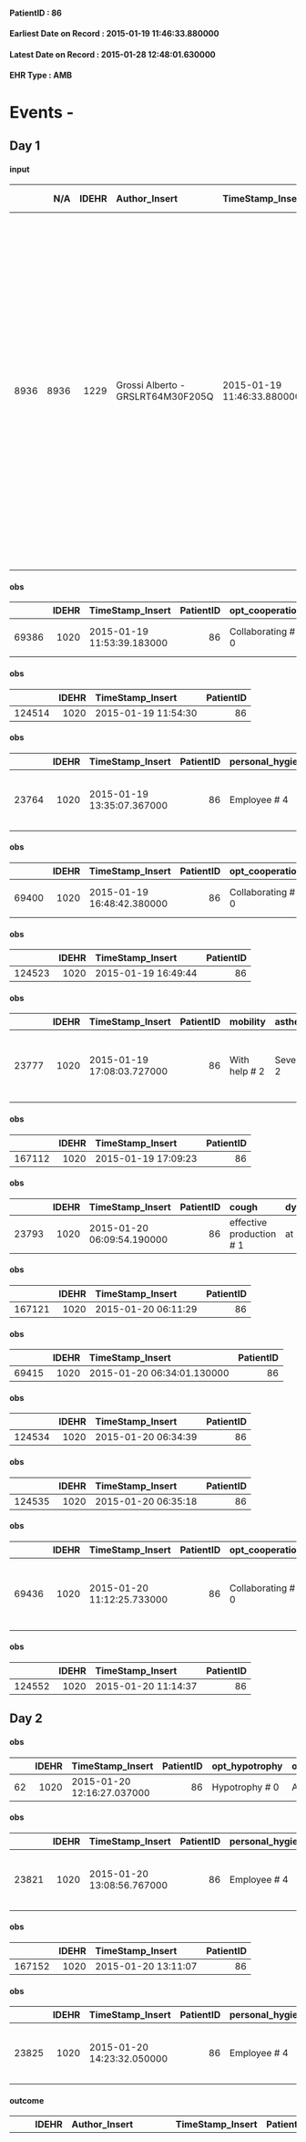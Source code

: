 
#### PatientID : 86
#### Earliest Date on Record : 2015-01-19 11:46:33.880000
#### Latest Date on Record : 2015-01-28 12:48:01.630000
#### EHR Type : AMB

# Events - 

## Day 1

#### input
|      |    N/A |   IDEHR | Author_Insert                     | TimeStamp_Insert           | EHRType   |   PatientID |   IDDigitalSignDocument | persone_vicine   |   Unnamed: 0_x.1 |   IDANAMNESI_SOCIALE | Patient   | FamigliaAltro   | Paziente_T   | FamigliaAltro_T   |   Non_Rilevabile_x.1 | Note_Non_Rilevabile_x.1   | opt_Problemi   | chk_contr_sintomi   | opt_paziente_a   | opt_famiglia_a   | opt_adeguatezza   | opt_paziente_solo   | opt_presente_assente   | Presenza_minori   | Caregiver_principale     | opt_risorse_ec   | ds_note_prio                                                                                                                                                                                                                                                                                                                               | Needs               |
|-----:|-------:|--------:|:----------------------------------|:---------------------------|:----------|------------:|------------------------:|:-----------------|-----------------:|---------------------:|:----------|:----------------|:-------------|:------------------|---------------------:|:--------------------------|:---------------|:--------------------|:-----------------|:-----------------|:------------------|:--------------------|:-----------------------|:------------------|:-------------------------|:-----------------|:-------------------------------------------------------------------------------------------------------------------------------------------------------------------------------------------------------------------------------------------------------------------------------------------------------------------------------------------|:--------------------|
| 8936 |   8936 |    1229 | Grossi Alberto - GRSLRT64M30F205Q | 2015-01-19 11:46:33.880000 | AMB       |          86 |                    5190 | N/A              |               74 |                   58 | No#0      | Si#1            | No#0         | Si#1              |                    0 | NR                        | Si#1           | controllo sintomi#0 | Indefinite#2     | Congruenti#1     | No#0              | Si#1                | Presente#1             | No#0              | FIGLIO SCHIEVANO ROBERTO | Adeguate#1       | Il ricovero si rende necessario in quanto il paziente abita da solo e attualmente non beneficia di nessun supporto specialistico al domicilio, il figlio Roberto √® l'unico parente di riferimento. Qualora la situazione clinica dovesse stabilizzarsi il figlio √® disponibile ad organizzare un rientro a casa con l'adeguato supporto. | Clinici#0;Sociali#1 |

#### obs
|       |   IDEHR | TimeStamp_Insert           |   PatientID | opt_cooperation   | chk_ausili_presidi   | asthenia   | dyspnoea    | motor_performance                                | agitation_behavior_freq   | diet     | cognitive_state          | consumption_help   |
|------:|--------:|:---------------------------|------------:|:------------------|:---------------------|:-----------|:------------|:-------------------------------------------------|:--------------------------|:---------|:-------------------------|:-------------------|
| 69386 |    1020 | 2015-01-19 11:53:39.183000 |          86 | Collaborating # 0 | urinary catheter # 3 | light # 0  | at rest # 0 | only ambulate with aid or use the wheelchair # 2 | quiet # 0                 | soft # 1 | confused - sometimes # 0 | Independent # 0    |

#### obs
|        |   IDEHR | TimeStamp_Insert    |   PatientID |
|-------:|--------:|:--------------------|------------:|
| 124514 |    1020 | 2015-01-19 11:54:30 |          86 |

#### obs
|       |   IDEHR | TimeStamp_Insert           |   PatientID | personal_hygiene   | urine_elimination   | mobility     | asthenia   | dyspnoea    | motor_performance                                                                       | mood                | diet     | feces_elimination   | consumption_help   |
|------:|--------:|:---------------------------|------------:|:-------------------|:--------------------|:-------------|:-----------|:------------|:----------------------------------------------------------------------------------------|:--------------------|:---------|:--------------------|:-------------------|
| 23764 |    1020 | 2015-01-19 13:35:07.367000 |          86 | Employee # 4       | Employee # 4        | Employee # 4 | Severe # 2 | at rest # 0 | 20% - Patient with serious impairment of organ functions, one or irreversible pi√π # 02 | demoralization # 03 | Soft # 1 | Employee # 4        | Independent # 0    |

#### obs
|       |   IDEHR | TimeStamp_Insert           |   PatientID | opt_cooperation   | chk_ausili_presidi   | asthenia   | dyspnoea    | motor_performance                                | body_temp    | agitation_behavior_freq   | diet     | cognitive_state          | consumption_help   |
|------:|--------:|:---------------------------|------------:|:------------------|:---------------------|:-----------|:------------|:-------------------------------------------------|:-------------|:--------------------------|:---------|:-------------------------|:-------------------|
| 69400 |    1020 | 2015-01-19 16:48:42.380000 |          86 | Collaborating # 0 | urinary catheter # 3 | light # 0  | at rest # 0 | only ambulate with aid or use the wheelchair # 2 | Apyrexia # 1 | quiet # 0                 | soft # 1 | confused - sometimes # 0 | Independent # 0    |

#### obs
|        |   IDEHR | TimeStamp_Insert    |   PatientID |
|-------:|--------:|:--------------------|------------:|
| 124523 |    1020 | 2015-01-19 16:49:44 |          86 |

#### obs
|       |   IDEHR | TimeStamp_Insert           |   PatientID | mobility      | asthenia   | dyspnoea    | motor_performance                                                                                  | mood                |
|------:|--------:|:---------------------------|------------:|:--------------|:-----------|:------------|:---------------------------------------------------------------------------------------------------|:--------------------|
| 23777 |    1020 | 2015-01-19 17:08:03.727000 |          86 | With help # 2 | Severe # 2 | at rest # 0 | 30% - Patient with directions to the hospital or home hospitalization, intensive home support # 03 | irritabilit√ † # 05 |

#### obs
|        |   IDEHR | TimeStamp_Insert    |   PatientID |
|-------:|--------:|:--------------------|------------:|
| 167112 |    1020 | 2015-01-19 17:09:23 |          86 |

#### obs
|       |   IDEHR | TimeStamp_Insert           |   PatientID | cough                    | dyspnoea    |
|------:|--------:|:---------------------------|------------:|:-------------------------|:------------|
| 23793 |    1020 | 2015-01-20 06:09:54.190000 |          86 | effective production # 1 | at rest # 0 |

#### obs
|        |   IDEHR | TimeStamp_Insert    |   PatientID |
|-------:|--------:|:--------------------|------------:|
| 167121 |    1020 | 2015-01-20 06:11:29 |          86 |

#### obs
|       |   IDEHR | TimeStamp_Insert           |   PatientID |
|------:|--------:|:---------------------------|------------:|
| 69415 |    1020 | 2015-01-20 06:34:01.130000 |          86 |

#### obs
|        |   IDEHR | TimeStamp_Insert    |   PatientID |
|-------:|--------:|:--------------------|------------:|
| 124534 |    1020 | 2015-01-20 06:34:39 |          86 |

#### obs
|        |   IDEHR | TimeStamp_Insert    |   PatientID |
|-------:|--------:|:--------------------|------------:|
| 124535 |    1020 | 2015-01-20 06:35:18 |          86 |

#### obs
|       |   IDEHR | TimeStamp_Insert           |   PatientID | opt_cooperation   | opt_memory_deficit_type   | chk_ausili_presidi                   | opt_care_giver   | chk_gastrointestinal_symptoms       | opt_dehydration   | asthenia     | dyspnoea    | motor_performance                                                | body_temp    | agitation_behavior_freq   | mood                                                     | diet            | cognitive_state          | consumption_help   |
|------:|--------:|:---------------------------|------------:|:------------------|:--------------------------|:-------------------------------------|:-----------------|:------------------------------------|:------------------|:-------------|:------------|:-----------------------------------------------------------------|:-------------|:--------------------------|:---------------------------------------------------------|:----------------|:-------------------------|:-------------------|
| 69436 |    1020 | 2015-01-20 11:12:25.733000 |          86 | Collaborating # 0 | Short term 0 #            | absorbency # 0; bladder catheter # 3 | This # 0         | nausea - Occasional # 0; thirst # 5 | Dehydration # 0   | Moderate # 1 | at rest # 0 | unable to walk, transfers difficolt√ † with support operator # 3 | Apyrexia # 1 | agitated # 1              | Denial # 06; # 09 anger, helplessness # 10; sadness # 11 | homogenized # 2 | confused - sometimes # 0 | # 4 employees      |

#### obs
|        |   IDEHR | TimeStamp_Insert    |   PatientID |
|-------:|--------:|:--------------------|------------:|
| 124552 |    1020 | 2015-01-20 11:14:37 |          86 |


## Day 2

#### obs
|    |   IDEHR | TimeStamp_Insert           |   PatientID | opt_hypotrophy   | opt_anxiety   | asthenia   | dyspnoea              | body_temp    | agitation_behavior_freq   | mood      | cognitive_state       |
|---:|--------:|:---------------------------|------------:|:-----------------|:--------------|:-----------|:----------------------|:-------------|:--------------------------|:----------|:----------------------|
| 62 |    1020 | 2015-01-20 12:16:27.037000 |          86 | Hypotrophy # 0   | Anxiety # 0   | Severe # 3 | applicant at rest # 5 | Apyrexia # 0 | agitated at night # 3     | Fear # 08 | confused at times 0 # |

#### obs
|       |   IDEHR | TimeStamp_Insert           |   PatientID | personal_hygiene   | urine_elimination   | mobility     | cough                      | asthenia   | dyspnoea    | motor_performance                                                                       | mood                | diet     | feces_elimination   | consumption_help   |
|------:|--------:|:---------------------------|------------:|:-------------------|:--------------------|:-------------|:---------------------------|:-----------|:------------|:----------------------------------------------------------------------------------------|:--------------------|:---------|:--------------------|:-------------------|
| 23821 |    1020 | 2015-01-20 13:08:56.767000 |          86 | Employee # 4       | Employee # 4        | Employee # 4 | ineffective productive # 2 | Severe # 2 | at rest # 0 | 20% - Patient with serious impairment of organ functions, one or irreversible pi√π # 02 | demoralization # 03 | Soft # 1 | Employee # 4        | Independent # 0    |

#### obs
|        |   IDEHR | TimeStamp_Insert    |   PatientID |
|-------:|--------:|:--------------------|------------:|
| 167152 |    1020 | 2015-01-20 13:11:07 |          86 |

#### obs
|       |   IDEHR | TimeStamp_Insert           |   PatientID | personal_hygiene   | urine_elimination   | mobility     | cough                      | asthenia   | dyspnoea    | motor_performance                                                                       | mood                | diet     | feces_elimination   | consumption_help   |
|------:|--------:|:---------------------------|------------:|:-------------------|:--------------------|:-------------|:---------------------------|:-----------|:------------|:----------------------------------------------------------------------------------------|:--------------------|:---------|:--------------------|:-------------------|
| 23825 |    1020 | 2015-01-20 14:23:32.050000 |          86 | Employee # 4       | Employee # 4        | Employee # 4 | ineffective productive # 2 | Severe # 2 | at rest # 0 | 20% - Patient with serious impairment of organ functions, one or irreversible pi√π # 02 | demoralization # 03 | Soft # 1 | Employee # 4        | Independent # 0    |

#### outcome
|    |   IDEHR | Author_Insert                          | TimeStamp_Insert    |   PatientID |   IDDigitalSignDocument |   IDPAI_VIDAS | opt_problem                         |   opt_problem_num | opt_obiettivo                                                                                                                                                                              |   opt_obiettivo_num | opt_stato_problema   |   opt_stato_problema_num | opt_interventi                                                                                                                                                                                                                                                                                                                                                                                                                                                                                                                                                                                                                         |   opt_interventi_num |
|---:|--------:|:---------------------------------------|:--------------------|------------:|------------------------:|--------------:|:------------------------------------|------------------:|:-------------------------------------------------------------------------------------------------------------------------------------------------------------------------------------------|--------------------:|:---------------------|-------------------------:|:---------------------------------------------------------------------------------------------------------------------------------------------------------------------------------------------------------------------------------------------------------------------------------------------------------------------------------------------------------------------------------------------------------------------------------------------------------------------------------------------------------------------------------------------------------------------------------------------------------------------------------------|---------------------:|
| 40 |    1020 | Taraschi GIANFRANCO - TRSGFR72S30F205H | 2015-01-20 16:00:45 |          86 |                    5912 |            41 | Deficit in the care of s√® # 25 = 0 |                 4 | Maintain dignity ¬ † of the patient, where possible, helping him to accept their own limitations, considering himself realistic and objective (eating, bathing, dressing, delete) # 42 = 0 |                   4 | Open Problem # 1     |                        1 | PAI Implementation - Ensuring the right privacy # 182 = 0; PAI Implementation - completely replace the activity † everyday # 183 = 0; Counseling - Encourage to express feelings about the care deficit s # 184 = 0; Counseling - Exploring her gently disabled! † # 185 = 0; Counseling - Exploring the patient's feelings in relation to his disability and his need help # 186 = 0; Counseling - help the patient ask yourself achievable goals # 188 = 0; Counseling - Help the patient understand their limits # 187 = 0; Counseling - Encourage the patient to express his feelings, especially the way to see himself # 189 = 0 |                    4 |

#### outcome
|    |   IDEHR | Author_Insert                          | TimeStamp_Insert    |   PatientID |   IDDigitalSignDocument |   IDPAI_VIDAS | opt_problem                    |   opt_problem_num | opt_obiettivo                                                                                                         |   opt_obiettivo_num | opt_stato_problema   |   opt_stato_problema_num | opt_interventi                                                                                                                                                          |   opt_interventi_num |
|---:|--------:|:---------------------------------------|:--------------------|------------:|------------------------:|--------------:|:-------------------------------|------------------:|:----------------------------------------------------------------------------------------------------------------------|--------------------:|:---------------------|-------------------------:|:------------------------------------------------------------------------------------------------------------------------------------------------------------------------|---------------------:|
| 41 |    1020 | Taraschi GIANFRANCO - TRSGFR72S30F205H | 2015-01-20 16:02:41 |          86 |                    5914 |            42 | Abnormal neurological # 30 = 0 |                 4 | Reduction and Cancellation of episodes of confusion and / or hallucinations, delirium, psychomotor agitation # 59 = 0 |                   4 | Open Problem # 1     |                        1 | Counseling - To convey to the patient his / her own interest and a friendly attitude # 484 = 0; Counseling - To share with the caregiver the therapeutic path # 485 = 0 |                    4 |

#### obs
|       |   IDEHR | TimeStamp_Insert           |   PatientID | opt_cooperation   | chk_ausili_presidi   | opt_care_giver   | chk_gastrointestinal_symptoms   | asthenia   | dyspnoea    | motor_performance                                                | body_temp    | agitation_behavior_freq   | diet     | cognitive_state   | consumption_help   |
|------:|--------:|:---------------------------|------------:|:------------------|:---------------------|:-----------------|:--------------------------------|:-----------|:------------|:-----------------------------------------------------------------|:-------------|:--------------------------|:---------|:------------------|:-------------------|
| 69450 |    1020 | 2015-01-20 16:25:26.437000 |          86 | Collaborating # 0 | urinary catheter # 3 | This # 0         | thirst # 5                      | Severe # 2 | at rest # 0 | unable to walk, transfers difficolt√ † with support operator # 3 | Apyrexia # 1 | quiet # 0                 | soft # 1 | Polished # 2      | # 4 employees      |

#### obs
|       |   IDEHR | TimeStamp_Insert           |   PatientID | opt_cooperation   | chk_ausili_presidi   | opt_care_giver   | chk_gastrointestinal_symptoms   | asthenia   | dyspnoea    | motor_performance                                                | body_temp    | agitation_behavior_freq   | diet     | cognitive_state   | consumption_help   |
|------:|--------:|:---------------------------|------------:|:------------------|:---------------------|:-----------------|:--------------------------------|:-----------|:------------|:-----------------------------------------------------------------|:-------------|:--------------------------|:---------|:------------------|:-------------------|
| 69451 |    1020 | 2015-01-20 16:25:44.157000 |          86 | Collaborating # 0 | urinary catheter # 3 | This # 0         | thirst # 5                      | Severe # 2 | at rest # 0 | unable to walk, transfers difficolt√ † with support operator # 3 | Apyrexia # 1 | quiet # 0                 | soft # 1 | Polished # 2      | # 4 employees      |

#### obs
|        |   IDEHR | TimeStamp_Insert    |   PatientID |
|-------:|--------:|:--------------------|------------:|
| 124564 |    1020 | 2015-01-20 16:27:36 |          86 |

#### obs
|       |   IDEHR | TimeStamp_Insert           |   PatientID | personal_hygiene   | urine_elimination   | mobility     | cough                      | memory_deficit      | cognitive_deficit        | asthenia   | dyspnoea    | motor_performance                                                                                  | mood                                                                 | diet     | cognitive_state          | feces_elimination   | consumption_help   |
|------:|--------:|:---------------------------|------------:|:-------------------|:--------------------|:-------------|:---------------------------|:--------------------|:-------------------------|:-----------|:------------|:---------------------------------------------------------------------------------------------------|:---------------------------------------------------------------------|:---------|:-------------------------|:--------------------|:-------------------|
| 23831 |    1020 | 2015-01-20 16:51:33.487000 |          86 | Employee # 4       | Employee # 4        | Employee # 4 | ineffective productive # 2 | memory deficits # 0 | cognitive impairment 0 # | Severe # 2 | at rest # 0 | 30% - Patient with directions to the hospital or home hospitalization, intensive home support # 03 | demoralization # 03; irritabilit√ † # 05; ostilit√ † # 07; # 08 Fear | Soft # 1 | confused - sometimes # 0 | Employee # 4        | Independent # 0    |

#### obs
|        |   IDEHR | TimeStamp_Insert    |   PatientID |
|-------:|--------:|:--------------------|------------:|
| 167160 |    1020 | 2015-01-20 16:53:04 |          86 |

#### obs
|       |   IDEHR | TimeStamp_Insert           |   PatientID | dyspnoea    |
|------:|--------:|:---------------------------|------------:|:------------|
| 23842 |    1020 | 2015-01-20 18:16:57.537000 |          86 | at rest # 0 |

#### obs
|        |   IDEHR | TimeStamp_Insert           |   PatientID | awareness                                               |
|-------:|--------:|:---------------------------|------------:|:--------------------------------------------------------|
| 285151 |    1020 | 2015-01-20 20:30:48.453000 |          86 | Awareness of diagnosis and prognosis overestimation # 2 |

#### obs
|        |   IDEHR | TimeStamp_Insert    |   PatientID |
|-------:|--------:|:--------------------|------------:|
| 167178 |    1020 | 2015-01-21 05:57:11 |          86 |

#### obs
|       |   IDEHR | TimeStamp_Insert           |   PatientID | asthenia   | dyspnoea    | motor_performance                                                                                  |
|------:|--------:|:---------------------------|------------:|:-----------|:------------|:---------------------------------------------------------------------------------------------------|
| 23858 |    1020 | 2015-01-21 06:01:24.470000 |          86 | Severe # 2 | at rest # 0 | 30% - Patient with directions to the hospital or home hospitalization, intensive home support # 03 |

#### obs
|       |   IDEHR | TimeStamp_Insert           |   PatientID | chk_ausili_presidi   | chk_gastrointestinal_symptoms   |
|------:|--------:|:---------------------------|------------:|:---------------------|:--------------------------------|
| 69471 |    1020 | 2015-01-21 06:42:01.023000 |          86 | urinary catheter # 3 | thirst # 5                      |

#### obs
|        |   IDEHR | TimeStamp_Insert    |   PatientID |
|-------:|--------:|:--------------------|------------:|
| 124577 |    1020 | 2015-01-21 06:42:58 |          86 |


## Day 3

#### obs
|       |   IDEHR | TimeStamp_Insert           |   PatientID | opt_cooperation   | opt_memory_deficit_type   | chk_ausili_presidi   | chk_ausili_incont   | asthenia   | dyspnoea    | motor_performance                                                | body_temp    | agitation_behavior_freq   | mood                                    | diet            | cognitive_state          | consumption_help   |
|------:|--------:|:---------------------------|------------:|:------------------|:--------------------------|:---------------------|:--------------------|:-----------|:------------|:-----------------------------------------------------------------|:-------------|:--------------------------|:----------------------------------------|:----------------|:-------------------------|:-------------------|
| 69486 |    1020 | 2015-01-21 11:47:46.617000 |          86 | Collaborating # 0 | Short term 0 #            | urinary catheter # 3 | absorbency # 0      | Severe # 2 | at rest # 0 | unable to walk, transfers difficolt√ † with support operator # 3 | Apyrexia # 1 | quiet # 0                 | disappointing # 02; # 03 demoralization | homogenized # 2 | confused - sometimes # 0 | help with # 2      |

#### obs
|        |   IDEHR | TimeStamp_Insert    |   PatientID |
|-------:|--------:|:--------------------|------------:|
| 124585 |    1020 | 2015-01-21 11:49:26 |          86 |

#### obs
|        |   IDEHR | TimeStamp_Insert    |   PatientID |
|-------:|--------:|:--------------------|------------:|
| 167194 |    1020 | 2015-01-21 12:43:26 |          86 |

#### obs
|    |   IDEHR | TimeStamp_Insert           |   PatientID | opt_hypotrophy   | opt_anxiety   | asthenia   | dyspnoea              | body_temp    | agitation_behavior_freq   | mood      | cognitive_state       |
|---:|--------:|:---------------------------|------------:|:-----------------|:--------------|:-----------|:----------------------|:-------------|:--------------------------|:----------|:----------------------|
| 77 |    1020 | 2015-01-21 14:07:35.487000 |          86 | Hypotrophy # 0   | Anxiety # 0   | Severe # 3 | applicant at rest # 5 | Apyrexia # 0 | agitated at times # 2     | Fear # 08 | confused at times 0 # |

#### obs
|       |   IDEHR | TimeStamp_Insert           |   PatientID | opt_cooperation   | opt_memory_deficit_type   | chk_ausili_presidi   | chk_ausili_incont   | asthenia   | dyspnoea    | motor_performance                                                | body_temp    | agitation_behavior_freq   | mood                                    | diet            | cognitive_state          | consumption_help   |
|------:|--------:|:---------------------------|------------:|:------------------|:--------------------------|:---------------------|:--------------------|:-----------|:------------|:-----------------------------------------------------------------|:-------------|:--------------------------|:----------------------------------------|:----------------|:-------------------------|:-------------------|
| 69503 |    1020 | 2015-01-21 16:36:40.810000 |          86 | Collaborating # 0 | Short term 0 #            | urinary catheter # 3 | absorbency # 0      | Severe # 2 | at rest # 0 | unable to walk, transfers difficolt√ † with support operator # 3 | Apyrexia # 1 | quiet # 0                 | disappointing # 02; # 03 demoralization | homogenized # 2 | confused - sometimes # 0 | help with # 2      |

#### obs
|        |   IDEHR | TimeStamp_Insert    |   PatientID |
|-------:|--------:|:--------------------|------------:|
| 124598 |    1020 | 2015-01-21 16:37:35 |          86 |

#### obs
|       |   IDEHR | TimeStamp_Insert           |   PatientID | asthenia   | dyspnoea    | motor_performance                                                                       | mood              | cognitive_state   |
|------:|--------:|:---------------------------|------------:|:-----------|:------------|:----------------------------------------------------------------------------------------|:------------------|:------------------|
| 23892 |    1020 | 2015-01-21 18:02:38.837000 |          86 | Severe # 2 | at rest # 0 | 20% - Patient with serious impairment of organ functions, one or irreversible pi√π # 02 | helplessness # 10 | Polished # 2      |

#### obs
|        |   IDEHR | TimeStamp_Insert    |   PatientID |
|-------:|--------:|:--------------------|------------:|
| 167217 |    1020 | 2015-01-21 18:06:29 |          86 |

#### obs
|        |   IDEHR | TimeStamp_Insert    |   PatientID |
|-------:|--------:|:--------------------|------------:|
| 167230 |    1020 | 2015-01-22 02:07:54 |          86 |

#### obs
|       |   IDEHR | TimeStamp_Insert           |   PatientID |
|------:|--------:|:---------------------------|------------:|
| 23918 |    1020 | 2015-01-22 06:45:56.487000 |          86 |

#### obs
|       |   IDEHR | TimeStamp_Insert           |   PatientID | asthenia     | cognitive_state           |
|------:|--------:|:---------------------------|------------:|:-------------|:--------------------------|
| 69532 |    1020 | 2015-01-22 06:52:09.080000 |          86 | Moderate # 1 | confused - constantly # 1 |

#### obs
|    |   IDEHR | TimeStamp_Insert           |   PatientID | opt_hypotrophy   | opt_anxiety   | asthenia   | dyspnoea              | body_temp    | agitation_behavior_freq   | mood      | cognitive_state           |
|---:|--------:|:---------------------------|------------:|:-----------------|:--------------|:-----------|:----------------------|:-------------|:--------------------------|:----------|:--------------------------|
| 78 |    1020 | 2015-01-22 10:47:53.213000 |          86 | Hypotrophy # 0   | Anxiety # 0   | Severe # 3 | applicant at rest # 5 | Apyrexia # 0 | continuously agitated # 1 | Fear # 08 | continuously confused # 1 |

#### obs
|        |   IDEHR | TimeStamp_Insert    |   PatientID |
|-------:|--------:|:--------------------|------------:|
| 167239 |    1020 | 2015-01-22 10:48:37 |          86 |

#### obs
|    |   IDEHR | TimeStamp_Insert           |   PatientID | opt_hypotrophy   | opt_anxiety   | asthenia   | dyspnoea              | body_temp    | agitation_behavior_freq   | mood      | cognitive_state           |
|---:|--------:|:---------------------------|------------:|:-----------------|:--------------|:-----------|:----------------------|:-------------|:--------------------------|:----------|:--------------------------|
| 79 |    1020 | 2015-01-22 10:49:34.027000 |          86 | Hypotrophy # 0   | Anxiety # 0   | Severe # 3 | applicant at rest # 5 | Apyrexia # 0 | continuously agitated # 1 | Fear # 08 | continuously confused # 1 |


## Day 4

#### obs
|       |   IDEHR | TimeStamp_Insert           |   PatientID | opt_cooperation                           | opt_memory_deficit_type   | chk_ausili_presidi                   | opt_care_giver               | opt_dehydration   | asthenia   | dyspnoea    | motor_performance              | body_temp    | agitation_behavior_freq   | mood                    | diet        | cognitive_state           | consumption_help   |
|------:|--------:|:---------------------------|------------:|:------------------------------------------|:--------------------------|:-------------------------------------|:-----------------------------|:------------------|:-----------|:------------|:-------------------------------|:-------------|:--------------------------|:------------------------|:------------|:--------------------------|:-------------------|
| 69541 |    1020 | 2015-01-22 12:41:25.257000 |          86 | opposition to the technical maneuvers # 3 | Short term 0 #            | absorbency # 0; bladder catheter # 3 | occasionally lives there # 1 | Dehydration # 0   | Severe # 2 | at rest # 0 | bedridden, nontransferable # 5 | Apyrexia # 1 | agitated # 1              | Despair # 04; # 08 Fear | refused # 5 | confused - constantly # 1 | # 4 employees      |

#### obs
|        |   IDEHR | TimeStamp_Insert    |   PatientID |
|-------:|--------:|:--------------------|------------:|
| 124616 |    1020 | 2015-01-22 12:42:18 |          86 |

#### obs
|        |   IDEHR | TimeStamp_Insert    |   PatientID |
|-------:|--------:|:--------------------|------------:|
| 167255 |    1020 | 2015-01-22 14:44:25 |          86 |

#### obs
|       |   IDEHR | TimeStamp_Insert           |   PatientID | opt_cooperation   | chk_ausili_presidi   | opt_care_giver   | asthenia   | dyspnoea    | motor_performance              | body_temp    | agitation_behavior_freq   |
|------:|--------:|:---------------------------|------------:|:------------------|:---------------------|:-----------------|:-----------|:------------|:-------------------------------|:-------------|:--------------------------|
| 69558 |    1020 | 2015-01-22 16:46:06.520000 |          86 | uncooperative # 1 | urinary catheter # 3 | This # 0         | Severe # 2 | at rest # 0 | bedridden, nontransferable # 5 | Apyrexia # 1 | quiet # 0                 |

#### obs
|        |   IDEHR | TimeStamp_Insert    |   PatientID |
|-------:|--------:|:--------------------|------------:|
| 124634 |    1020 | 2015-01-22 16:46:41 |          86 |

#### obs
|       |   IDEHR | TimeStamp_Insert           |   PatientID | dyspnoea    |
|------:|--------:|:---------------------------|------------:|:------------|
| 23954 |    1020 | 2015-01-22 17:18:23.107000 |          86 | at rest # 0 |

#### obs
|       |   IDEHR | TimeStamp_Insert           |   PatientID | dyspnoea    |
|------:|--------:|:---------------------------|------------:|:------------|
| 23955 |    1020 | 2015-01-22 17:18:54.900000 |          86 | at rest # 0 |

#### obs
|        |   IDEHR | TimeStamp_Insert    |   PatientID |
|-------:|--------:|:--------------------|------------:|
| 167278 |    1020 | 2015-01-22 17:19:31 |          86 |

#### obs
|       |   IDEHR | TimeStamp_Insert           |   PatientID | opt_cooperation   | chk_ausili_presidi   | opt_care_giver   | asthenia   | dyspnoea    | motor_performance              | body_temp    | agitation_behavior_freq   |
|------:|--------:|:---------------------------|------------:|:------------------|:---------------------|:-----------------|:-----------|:------------|:-------------------------------|:-------------|:--------------------------|
| 69571 |    1020 | 2015-01-22 21:02:08.153000 |          86 | uncooperative # 1 | urinary catheter # 3 | This # 0         | Severe # 2 | at rest # 0 | bedridden, nontransferable # 5 | Apyrexia # 1 | quiet # 0                 |

#### obs
|       |   IDEHR | TimeStamp_Insert           |   PatientID | memory_deficit      | dyspnoea    |
|------:|--------:|:---------------------------|------------:|:--------------------|:------------|
| 23973 |    1020 | 2015-01-23 05:57:55.293000 |          86 | memory deficits # 0 | at rest # 0 |

#### obs
|        |   IDEHR | TimeStamp_Insert    |   PatientID |
|-------:|--------:|:--------------------|------------:|
| 167292 |    1020 | 2015-01-23 05:58:37 |          86 |

#### obs
|       |   IDEHR | TimeStamp_Insert           |   PatientID | chk_ausili_presidi   | chk_ausili_incont   | dyspnoea    | agitation_behavior_freq   |
|------:|--------:|:---------------------------|------------:|:---------------------|:--------------------|:------------|:--------------------------|
| 69584 |    1020 | 2015-01-23 06:40:23.853000 |          86 | urinary catheter # 3 | absorbency # 0      | at rest # 0 | agitated # 1              |

#### obs
|        |   IDEHR | TimeStamp_Insert    |   PatientID |
|-------:|--------:|:--------------------|------------:|
| 124651 |    1020 | 2015-01-23 06:41:33 |          86 |


## Day 5

#### obs
|        |   IDEHR | TimeStamp_Insert    |   PatientID |
|-------:|--------:|:--------------------|------------:|
| 167301 |    1020 | 2015-01-23 12:17:22 |          86 |

#### obs
|    |   IDEHR | TimeStamp_Insert           |   PatientID | opt_hypotrophy   | asthenia   | dyspnoea              | body_temp    | agitation_behavior_freq   | mood      | cognitive_state           |
|---:|--------:|:---------------------------|------------:|:-----------------|:-----------|:----------------------|:-------------|:--------------------------|:----------|:--------------------------|
| 96 |    1020 | 2015-01-23 12:20:48.940000 |          86 | Hypotrophy # 0   | Severe # 3 | applicant at rest # 5 | Apyrexia # 0 | agitated at times # 2     | Fear # 08 | continuously confused # 1 |

#### obs
|        |   IDEHR | TimeStamp_Insert    |   PatientID |
|-------:|--------:|:--------------------|------------:|
| 124671 |    1020 | 2015-01-23 12:24:32 |          86 |

#### obs
|        |   IDEHR | TimeStamp_Insert    |   PatientID |
|-------:|--------:|:--------------------|------------:|
| 124672 |    1020 | 2015-01-23 12:26:39 |          86 |

#### obs
|       |   IDEHR | TimeStamp_Insert           |   PatientID | dyspnoea    | motor_performance        |
|------:|--------:|:---------------------------|------------:|:------------|:-------------------------|
| 23999 |    1020 | 2015-01-23 15:25:07.247000 |          86 | at rest # 0 | 10% - Patient dying # 01 |

#### obs
|       |   IDEHR | TimeStamp_Insert           |   PatientID | dyspnoea    |
|------:|--------:|:---------------------------|------------:|:------------|
| 24021 |    1020 | 2015-01-23 17:00:07.230000 |          86 | at rest # 0 |

#### obs
|        |   IDEHR | TimeStamp_Insert    |   PatientID |
|-------:|--------:|:--------------------|------------:|
| 167328 |    1020 | 2015-01-23 17:00:48 |          86 |

#### obs
|        |   IDEHR | TimeStamp_Insert           |   PatientID | awareness                                         |
|-------:|--------:|:---------------------------|------------:|:--------------------------------------------------|
| 285172 |    1020 | 2015-01-23 17:04:18.853000 |          86 | Full awareness of the diagnosis and prognosis # 4 |

#### obs
|       |   IDEHR | TimeStamp_Insert           |   PatientID | chk_ausili_presidi   | opt_care_giver   | dyspnoea    |
|------:|--------:|:---------------------------|------------:|:---------------------|:-----------------|:------------|
| 69622 |    1020 | 2015-01-23 17:52:29.460000 |          86 | urinary catheter # 3 | This # 0         | at rest # 0 |

#### obs
|        |   IDEHR | TimeStamp_Insert    |   PatientID |
|-------:|--------:|:--------------------|------------:|
| 124687 |    1020 | 2015-01-23 17:53:34 |          86 |

#### obs
|       |   IDEHR | TimeStamp_Insert           |   PatientID |
|------:|--------:|:---------------------------|------------:|
| 24026 |    1020 | 2015-01-23 20:24:23.807000 |          86 |

#### obs
|       |   IDEHR | TimeStamp_Insert           |   PatientID | chk_ausili_presidi   | chk_ausili_incont   | opt_care_giver   | dyspnoea    |
|------:|--------:|:---------------------------|------------:|:---------------------|:--------------------|:-----------------|:------------|
| 69626 |    1020 | 2015-01-23 20:58:07.367000 |          86 | urinary catheter # 3 | absorbency # 0      | This # 0         | at rest # 0 |

#### obs
|       |   IDEHR | TimeStamp_Insert           |   PatientID |
|------:|--------:|:---------------------------|------------:|
| 24028 |    1020 | 2015-01-24 01:20:44.193000 |          86 |

#### outcome
|    |   IDEHR | Author_Insert                        | TimeStamp_Insert    |   PatientID |   IDDigitalSignDocument |   IDPAI_VIDAS | opt_problem                 |   opt_problem_num | opt_obiettivo                                   |   opt_obiettivo_num | ds_note                                 | opt_stato_problema   |   opt_stato_problema_num | opt_interventi                                                                                                                                                                                                                                                                                                                                                                 |   opt_interventi_num |
|---:|--------:|:-------------------------------------|:--------------------|------------:|------------------------:|--------------:|:----------------------------|------------------:|:------------------------------------------------|--------------------:|:----------------------------------------|:---------------------|-------------------------:|:-------------------------------------------------------------------------------------------------------------------------------------------------------------------------------------------------------------------------------------------------------------------------------------------------------------------------------------------------------------------------------|---------------------:|
| 72 |    1020 | Panighetti CINZIA - PNGCNZ63S43F205M | 2015-01-24 07:34:49 |          86 |                    7863 |            73 | Abnormal urination # 37 = 0 |                 4 | The patient will eliminate ¬ † regular # 85 = 0 |                   4 | Pz died, notified by telephone her son. | closed Problem # 2   |                        2 | PAI Implementation - Evaluate the presence of bladder globe # 753 = 0; PAI Implementation - To evaluate and share the use of the most 'appropriate medical devices # 756 = 0; Information - Inform the patient / caregiver on the prevailing signs and symptoms # 764 = 0 ; Informational - Inform the patient / caregiver on necessit√ † placing a bladder catheter # 763 = 0 |                    4 |

#### outcome
|    |   IDEHR | Author_Insert                        | TimeStamp_Insert    |   PatientID |   IDDigitalSignDocument |   IDPAI_VIDAS | opt_problem                    |   opt_problem_num | opt_obiettivo                                                                                                         |   opt_obiettivo_num | ds_note                                 | opt_stato_problema   |   opt_stato_problema_num | opt_interventi                                                                                                                                                          |   opt_interventi_num |
|---:|--------:|:-------------------------------------|:--------------------|------------:|------------------------:|--------------:|:-------------------------------|------------------:|:----------------------------------------------------------------------------------------------------------------------|--------------------:|:----------------------------------------|:---------------------|-------------------------:|:------------------------------------------------------------------------------------------------------------------------------------------------------------------------|---------------------:|
| 73 |    1020 | Panighetti CINZIA - PNGCNZ63S43F205M | 2015-01-24 07:35:26 |          86 |                    7864 |            74 | Abnormal neurological # 30 = 0 |                 4 | Reduction and Cancellation of episodes of confusion and / or hallucinations, delirium, psychomotor agitation # 59 = 0 |                   4 | Pz died, notified by telephone her son. | closed Problem # 2   |                        2 | Counseling - To convey to the patient his / her own interest and a friendly attitude # 484 = 0; Counseling - To share with the caregiver the therapeutic path # 485 = 0 |                    4 |

#### outcome
|    |   IDEHR | Author_Insert                        | TimeStamp_Insert    |   PatientID |   IDDigitalSignDocument |   IDPAI_VIDAS | opt_problem                         |   opt_problem_num | opt_obiettivo                                                                                                                                                                              |   opt_obiettivo_num | ds_note                                 | opt_stato_problema   |   opt_stato_problema_num | opt_interventi                                                                                                                                                                                                                                                                                                                                                                                                                                                                                                                                                                                                                         |   opt_interventi_num |
|---:|--------:|:-------------------------------------|:--------------------|------------:|------------------------:|--------------:|:------------------------------------|------------------:|:-------------------------------------------------------------------------------------------------------------------------------------------------------------------------------------------|--------------------:|:----------------------------------------|:---------------------|-------------------------:|:---------------------------------------------------------------------------------------------------------------------------------------------------------------------------------------------------------------------------------------------------------------------------------------------------------------------------------------------------------------------------------------------------------------------------------------------------------------------------------------------------------------------------------------------------------------------------------------------------------------------------------------|---------------------:|
| 74 |    1020 | Panighetti CINZIA - PNGCNZ63S43F205M | 2015-01-24 07:36:18 |          86 |                    7865 |            75 | Deficit in the care of s√® # 25 = 0 |                 4 | Maintain dignity ¬ † of the patient, where possible, helping him to accept their own limitations, considering himself realistic and objective (eating, bathing, dressing, delete) # 42 = 0 |                   4 | Pz died, notified by telephone her son. | closed Problem # 2   |                        2 | PAI Implementation - Ensuring the right privacy # 182 = 0; PAI Implementation - completely replace the activity † everyday # 183 = 0; Counseling - Encourage to express feelings about the care deficit s # 184 = 0; Counseling - Exploring her gently disabled! † # 185 = 0; Counseling - Exploring the patient's feelings in relation to his disability and his need help # 186 = 0; Counseling - help the patient ask yourself achievable goals # 188 = 0; Counseling - Help the patient understand their limits # 187 = 0; Counseling - Encourage the patient to express his feelings, especially the way to see himself # 189 = 0 |                    4 |

#### death
|    |   IDDecesso |   IDEHR | Author_Insert                    | TimeStamp_Insert    |   PatientID |   IDDigitalSignDocument | Date                | Luogo_decesso     |
|---:|------------:|--------:|:---------------------------------|:--------------------|------------:|------------------------:|:--------------------|:------------------|
|  8 |           9 |    1020 | Barbara Rizzi - RZZBBR69P52F205E | 2015-01-24 09:44:32 |          86 |                    7911 | 2015-01-24 00:50:00 | Vidas Hospice # 1 |


## Day 10

#### obs
|        |   IDEHR | TimeStamp_Insert           |   PatientID |
|-------:|--------:|:---------------------------|------------:|
| 121962 |    1020 | 2015-01-28 12:45:09.103000 |          86 |

#### obs
|        |   IDEHR | TimeStamp_Insert           |   PatientID |
|-------:|--------:|:---------------------------|------------:|
| 121963 |    1020 | 2015-01-28 12:46:44.277000 |          86 |

#### obs
|        |   IDEHR | TimeStamp_Insert           |   PatientID |
|-------:|--------:|:---------------------------|------------:|
| 121964 |    1020 | 2015-01-28 12:48:01.630000 |          86 |


